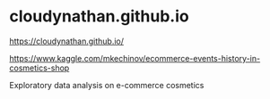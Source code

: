 # cloudynathan.github.io

https://cloudynathan.github.io/

https://www.kaggle.com/mkechinov/ecommerce-events-history-in-cosmetics-shop

Exploratory data analysis on e-commerce cosmetics
